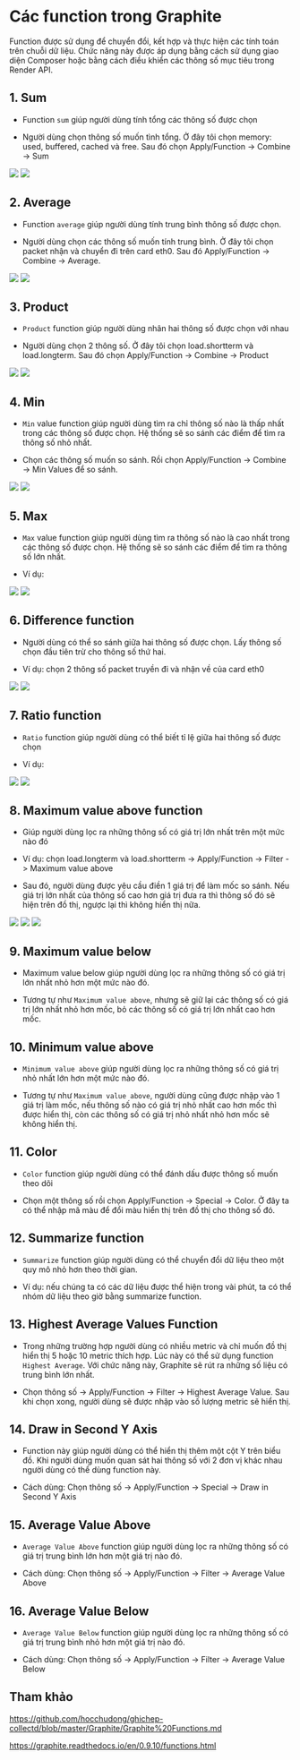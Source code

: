 # Các function trong Graphite

Function được sử dụng để chuyển đổi, kết hợp và thực hiện các tính toán trên chuỗi dữ liệu. Chức năng này được áp dụng bằng cách sử dụng giao diện Composer hoặc bằng cách điều khiển các thông số mục tiêu trong Render API.

## 1. Sum

- Function `sum` giúp người dùng tính tổng các thông số được chọn

- Người dùng chọn thông số muốn tình tổng. Ở đây tôi chọn memory: used, buffered, cached và free. Sau đó chọn Apply/Function -> Combine -> Sum

<img src="img/29.jpg">

<img src="img/28.jpg">

## 2. Average

- Function `average` giúp người dùng tính trung bình thông số được chọn.

- Người dùng chọn các thông số muốn tính trung bình. Ở đây tôi chọn packet nhận và chuyển đi trên card eth0. Sau đó Apply/Function -> Combine -> Average.

<img src="img/30.jpg">

<img src="img/31.jpg">

## 3. Product

- `Product` function giúp người dùng nhân hai thông số được chọn với nhau

- Người dùng chọn 2 thông số. Ở đây tôi chọn load.shortterm và load.longterm. Sau đó chọn Apply/Function -> Combine -> Product

<img src="img/32.jpg">

<img src="img/33.jpg">

## 4. Min

- `Min` value function giúp người dùng tìm ra chỉ thông số nào là thấp nhất trong các thông số được chọn. Hệ thống sẽ so sánh các điểm để tìm ra thông số nhỏ nhất.

- Chọn các thông số muốn so sánh. Rồi chọn Apply/Function -> Combine -> Min Values để so sánh.

<img src="img/34.jpg">

<img src="img/35.jpg">

## 5. Max

- `Max` value function giúp người dùng tìm ra thông số nào là cao nhất trong các thông số được chọn. Hệ thống sẽ so sánh các điểm để tìm ra thông số lớn nhất.

- Ví dụ:

<img src="img/36.jpg">

<img src="img/37.jpg">

## 6. Difference function

- Người dùng có thể so sánh giữa hai thông số được chọn. Lấy thông số chọn đầu tiên trừ cho thông số thứ hai.

- Ví dụ: chọn 2 thông số packet truyền đi và nhận về của card eth0

<img src="img/38.jpg">

<img src="img/39.jpg">

## 7. Ratio function

- `Ratio` function giúp người dùng có thể biết tỉ lệ giữa hai thông số được chọn

- Ví dụ:

<img src="img/40.jpg">

<img src="img/41.jpg">

## 8. Maximum value above function

- Giúp người dùng lọc ra những thông số có giá trị lớn nhất trên một mức nào đó

- Ví dụ: chọn load.longterm và load.shortterm -> Apply/Function -> Filter -> Maximum value above

- Sau đó, người dùng được yêu cầu điền 1 giá trị để làm mốc so sánh. Nếu giá trị lớn nhất của thông số cao hơn giá trị đưa ra thì thông số đó sẽ hiện trên đồ thị, ngược lại thì không hiển thị nữa.

<img src="img/42.jpg">

<img src="img/43.jpg">

<img src="img/44.jpg">

## 9. Maximum value below

- Maximum value below giúp người dùng lọc ra những thông số có giá trị lớn nhất nhỏ hơn một mức nào đó.

- Tương tự như `Maximum value above`, nhưng sẽ giữ lại các thông số có giá trị lớn nhất nhỏ hơn mốc, bỏ các thông số có giá trị lớn nhất cao hơn mốc.

## 10. Minimum value above

- `Minimum value above` giúp người dùng lọc ra những thông số có giá trị nhỏ nhất lớn hơn một mức nào đó.

- Tương tự như `Maximum value above`, người dùng cũng được nhập vào 1 giá trị làm mốc, nếu thông số nào có giá trị nhỏ nhất cao hơn mốc thì được hiển thị, còn các thông số có giá trị nhỏ nhất nhỏ hơn mốc sẽ không hiển thị.

## 11. Color

- `Color` function giúp người dùng có thể đánh dấu được thông số muốn theo dõi

- Chọn một thông số rồi chọn Apply/Function -> Special -> Color. Ở đây ta có thể nhập mã màu để đổi màu hiển thị trên đồ thị cho thông số đó.

## 12. Summarize function

- `Summarize` function giúp người dùng có thể chuyển đổi dữ liệu theo một quy mô nhỏ hơn theo thời gian.

- Ví dụ: nếu chúng ta có các dữ liệu được thể hiện trong vài phút, ta có thể nhóm dữ liệu theo giờ bằng summarize function.

## 13. Highest Average Values Function

- Trong những trường hợp người dùng có nhiều metric và chỉ muốn đồ thị hiển thị 5 hoặc 10 metric thích hợp. Lúc này có thể sử dụng function `Highest Average`. Với chức năng này, Graphite sẽ rút ra những số liệu có trung bình lớn nhất.

- Chọn thông số -> Apply/Function -> Filter -> Highest Average Value. Sau khi chọn xong, người dùng sẽ được nhập vào số lượng metric sẽ hiển thị.

## 14. Draw in Second Y Axis

- Function này giúp người dùng có thể hiển thị thêm một cột Y trên biểu đồ. Khi người dùng muốn quan sát hai thông số với 2 đơn vị khác nhau người dùng có thể dùng function này.

- Cách dùng: Chọn thông số -> Apply/Function -> Special -> Draw in Second Y Axis

## 15. Average Value Above

- `Average Value Above` function giúp người dùng lọc ra những thông số có giá trị trung bình lớn hơn một giá trị nào đó.

- Cách dùng: Chọn thông số -> Apply/Function -> Filter -> Average Value Above

## 16. Average Value Below

- `Average Value Below` function giúp người dùng lọc ra những thông số có giá trị trung bình nhỏ hơn một giá trị nào đó.

- Cách dùng: Chọn thông số -> Apply/Function -> Filter -> Average Value Below

## Tham khảo

https://github.com/hocchudong/ghichep-collectd/blob/master/Graphite/Graphite%20Functions.md

https://graphite.readthedocs.io/en/0.9.10/functions.html